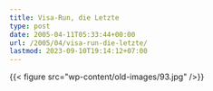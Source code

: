 ```yaml
---
title: Visa-Run, die Letzte
type: post
date: 2005-04-11T05:33:44+00:00
url: /2005/04/visa-run-die-letzte/
lastmod: 2023-09-10T19:14:12+07:00
---
```

{{< figure src="wp-content/old-images/93.jpg" />}}
